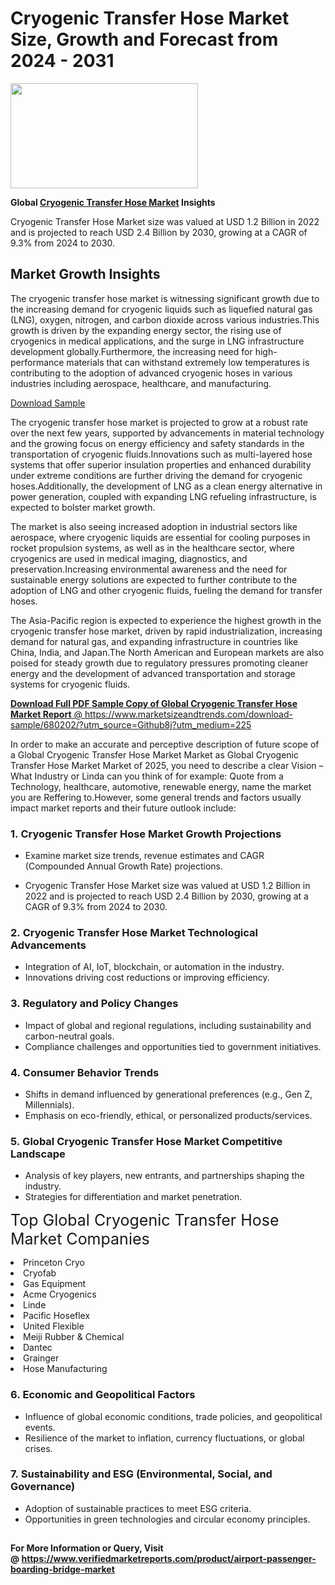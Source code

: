 <H1>Cryogenic Transfer Hose Market Size, Growth and Forecast from 2024 - 2031</H1><img class="aligncenter size-medium wp-image-584254" src="https://thirdeyenews.in/wp-content/uploads/2024/09/Global-Market-Research-300x168.jpeg" alt="" width="300" height="168" /><p><strong>Global&nbsp;<a href="https://www.marketsizeandtrends.com/download-sample/680202/?utm_source=Github8j?utm_medium=225">Cryogenic Transfer Hose Market</a> Insights</strong></p><p>Cryogenic Transfer Hose Market size was valued at USD 1.2 Billion in 2022 and is projected to reach USD 2.4 Billion by 2030, growing at a CAGR of 9.3% from 2024 to 2030.</p><p><h2>Market Growth Insights</h2> <p>The cryogenic transfer hose market is witnessing significant growth due to the increasing demand for cryogenic liquids such as liquefied natural gas (LNG), oxygen, nitrogen, and carbon dioxide across various industries.This growth is driven by the expanding energy sector, the rising use of cryogenics in medical applications, and the surge in LNG infrastructure development globally.Furthermore, the increasing need for high-performance materials that can withstand extremely low temperatures is contributing to the adoption of advanced cryogenic hoses in various industries including aerospace, healthcare, and manufacturing.</p> <p><a href="#">Download Sample</a></p> <p>The cryogenic transfer hose market is projected to grow at a robust rate over the next few years, supported by advancements in material technology and the growing focus on energy efficiency and safety standards in the transportation of cryogenic fluids.Innovations such as multi-layered hose systems that offer superior insulation properties and enhanced durability under extreme conditions are further driving the demand for cryogenic hoses.Additionally, the development of LNG as a clean energy alternative in power generation, coupled with expanding LNG refueling infrastructure, is expected to bolster market growth.</p> <p>The market is also seeing increased adoption in industrial sectors like aerospace, where cryogenic liquids are essential for cooling purposes in rocket propulsion systems, as well as in the healthcare sector, where cryogenics are used in medical imaging, diagnostics, and preservation.Increasing environmental awareness and the need for sustainable energy solutions are expected to further contribute to the adoption of LNG and other cryogenic fluids, fueling the demand for transfer hoses.</p> <p>The Asia-Pacific region is expected to experience the highest growth in the cryogenic transfer hose market, driven by rapid industrialization, increasing demand for natural gas, and expanding infrastructure in countries like China, India, and Japan.The North American and European markets are also poised for steady growth due to regulatory pressures promoting cleaner energy and the development of advanced transportation and storage systems for cryogenic fluids.</p> <p><a href="#"></p><p><span class=""><strong>Download Full PDF Sample Copy of Global Cryogenic Transfer Hose Market Report</strong> @ <a href="https://www.marketsizeandtrends.com/download-sample/680202/?utm_source=Github8j?utm_medium=225" target="_blank">https://www.marketsizeandtrends.com/download-sample/680202/?utm_source=Github8j?utm_medium=225</a></span></p><p>In order to make an accurate and perceptive description of future scope of a Global&nbsp;Cryogenic Transfer Hose Market Market as Global&nbsp;Cryogenic Transfer Hose Market Market of 2025, you need to describe a clear Vision &ndash; What Industry or Linda can you think of for example: Quote from a Technology, healthcare, automotive, renewable energy, name the market you are Reffering to.However, some general trends and factors usually impact market reports and their future outlook include:</p><h3>1.&nbsp;<strong>Cryogenic Transfer Hose Market Growth Projections</strong></h3><ul><li>Examine market size trends, revenue estimates and CAGR (Compounded Annual Growth Rate) projections.</li><li><p>Cryogenic Transfer Hose Market size was valued at USD 1.2 Billion in 2022 and is projected to reach USD 2.4 Billion by 2030, growing at a CAGR of 9.3% from 2024 to 2030.</p></li></ul><h3>2.&nbsp;<strong>Cryogenic Transfer Hose Market Technological Advancements</strong></h3><ul><li>Integration of AI, IoT, blockchain, or automation in the industry.</li><li>Innovations driving cost reductions or improving efficiency.</li></ul><h3>3.&nbsp;<strong>Regulatory and Policy Changes</strong></h3><ul><li>Impact of global and regional regulations, including sustainability and carbon-neutral goals.</li><li>Compliance challenges and opportunities tied to government initiatives.</li></ul><h3>4.&nbsp;<strong>Consumer Behavior Trends</strong></h3><ul><li>Shifts in demand influenced by generational preferences (e.g., Gen Z, Millennials).</li><li>Emphasis on eco-friendly, ethical, or personalized products/services.</li></ul><h3>5.&nbsp;<strong>Global Cryogenic Transfer Hose Market Competitive Landscape</strong></h3><ul><li>Analysis of key players, new entrants, and partnerships shaping the industry.</li><li>Strategies for differentiation and market penetration.</li></ul><p data-pm-slice="1 1 []"><span style="color: inherit; font-family: inherit; font-size: 25px;">Top Global Cryogenic Transfer Hose Market Companies</span></p><div class="" data-test-id=""><p><li>Princeton Cryo</li><li> Cryofab</li><li> Gas Equipment</li><li> Acme Cryogenics</li><li> Linde</li><li> Pacific Hoseflex</li><li> United Flexible</li><li> Meiji Rubber & Chemical</li><li> Dantec</li><li> Grainger</li><li> Hose Manufacturing</li></p></div><h3>6.&nbsp;<strong>Economic and Geopolitical Factors</strong></h3><ul><li>Influence of global economic conditions, trade policies, and geopolitical events.</li><li>Resilience of the market to inflation, currency fluctuations, or global crises.</li></ul><h3>7.&nbsp;<strong>Sustainability and ESG (Environmental, Social, and Governance)</strong></h3><ul><li>Adoption of sustainable practices to meet ESG criteria.</li><li>Opportunities in green technologies and circular economy principles.</li></ul><h2><strong style="font-size: 14px;">For More Information or Query, Visit @&nbsp;</strong><a style="background-color: #ffffff; font-size: 14px;" href="https://www.marketsizeandtrends.com/report/cryogenic-transfer-hose-market/" target="_blank">https://www.verifiedmarketreports.com/product/airport-passenger-boarding-bridge-market</a></h2>